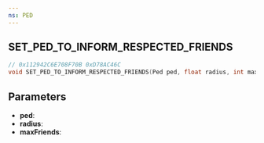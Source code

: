 ```yaml
---
ns: PED
---
```

## SET_PED_TO_INFORM_RESPECTED_FRIENDS

```c
// 0x112942C6E708F70B 0xD78AC46C
void SET_PED_TO_INFORM_RESPECTED_FRIENDS(Ped ped, float radius, int maxFriends);
```

## Parameters
* **ped**:
* **radius**:
* **maxFriends**:
